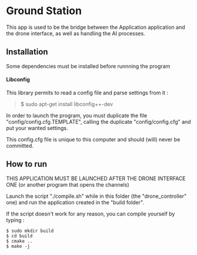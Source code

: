 # Ground Station

This app is used to be the bridge between the Application application and the 
drone interface, as well as handling the AI processes.

## Installation

Some dependencies must be installed before runnning the program

#### Libconfig
This library permits to read a config file and parse settings from it :

> $ sudo apt-get install libconfig++-dev

In order to launch the program, you must duplicate the file "config/config.cfg.TEMPLATE", calling the duplicate
"config/config.cfg" and put your wanted settings.

This config.cfg file is unique to this computer and should (will) never be committed.

## How to run

THIS APPLICATION MUST BE LAUNCHED AFTER THE DRONE INTERFACE ONE (or another program that opens the channels)

Launch the script "./compile.sh" while in this folder (the "drone_controller" one)
and run the application created in the "build folder".

If the script doesn't work for any reason, you can compile yourself by typing :

```
$ sudo mkdir build
$ cd build
$ cmake ..
$ make -j
```